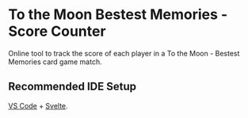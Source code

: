 # To the Moon Bestest Memories - Score Counter

Online tool to track the score of each player in a To the Moon - Bestest Memories card game match.

## Recommended IDE Setup

[VS Code](https://code.visualstudio.com/) + [Svelte](https://marketplace.visualstudio.com/items?itemName=svelte.svelte-vscode).

